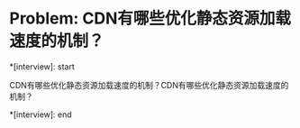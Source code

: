 # Problem: CDN有哪些优化静态资源加载速度的机制？

*[interview]: start

CDN有哪些优化静态资源加载速度的机制？CDN有哪些优化静态资源加载速度的机制？

*[interview]: end
